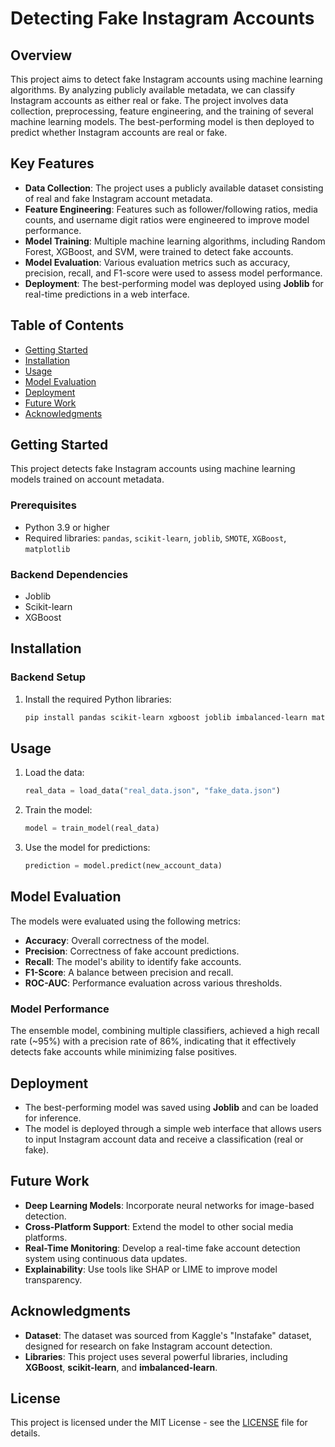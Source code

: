
# Detecting Fake Instagram Accounts

## Overview
This project aims to detect fake Instagram accounts using machine learning algorithms. By analyzing publicly available metadata, we can classify Instagram accounts as either real or fake. The project involves data collection, preprocessing, feature engineering, and the training of several machine learning models. The best-performing model is then deployed to predict whether Instagram accounts are real or fake.

## Key Features
- **Data Collection**: The project uses a publicly available dataset consisting of real and fake Instagram account metadata.
- **Feature Engineering**: Features such as follower/following ratios, media counts, and username digit ratios were engineered to improve model performance.
- **Model Training**: Multiple machine learning algorithms, including Random Forest, XGBoost, and SVM, were trained to detect fake accounts.
- **Model Evaluation**: Various evaluation metrics such as accuracy, precision, recall, and F1-score were used to assess model performance.
- **Deployment**: The best-performing model was deployed using **Joblib** for real-time predictions in a web interface.

## Table of Contents
- [Getting Started](#getting-started)
- [Installation](#installation)
- [Usage](#usage)
- [Model Evaluation](#model-evaluation)
- [Deployment](#deployment)
- [Future Work](#future-work)
- [Acknowledgments](#acknowledgments)

## Getting Started
This project detects fake Instagram accounts using machine learning models trained on account metadata.

### Prerequisites
- Python 3.9 or higher
- Required libraries: `pandas`, `scikit-learn`, `joblib`, `SMOTE`, `XGBoost`, `matplotlib`

### Backend Dependencies
- Joblib
- Scikit-learn
- XGBoost

## Installation

### Backend Setup
1. Install the required Python libraries:
   ```bash
   pip install pandas scikit-learn xgboost joblib imbalanced-learn matplotlib
   ```

## Usage
1. Load the data:
   ```python
   real_data = load_data("real_data.json", "fake_data.json")
   ```
2. Train the model:
   ```python
   model = train_model(real_data)
   ```
3. Use the model for predictions:
   ```python
   prediction = model.predict(new_account_data)
   ```

## Model Evaluation
The models were evaluated using the following metrics:
- **Accuracy**: Overall correctness of the model.
- **Precision**: Correctness of fake account predictions.
- **Recall**: The model's ability to identify fake accounts.
- **F1-Score**: A balance between precision and recall.
- **ROC-AUC**: Performance evaluation across various thresholds.

### Model Performance
The ensemble model, combining multiple classifiers, achieved a high recall rate (~95%) with a precision rate of 86%, indicating that it effectively detects fake accounts while minimizing false positives.

## Deployment
- The best-performing model was saved using **Joblib** and can be loaded for inference.
- The model is deployed through a simple web interface that allows users to input Instagram account data and receive a classification (real or fake).

## Future Work
- **Deep Learning Models**: Incorporate neural networks for image-based detection.
- **Cross-Platform Support**: Extend the model to other social media platforms.
- **Real-Time Monitoring**: Develop a real-time fake account detection system using continuous data updates.
- **Explainability**: Use tools like SHAP or LIME to improve model transparency.

## Acknowledgments
- **Dataset**: The dataset was sourced from Kaggle's "Instafake" dataset, designed for research on fake Instagram account detection.
- **Libraries**: This project uses several powerful libraries, including **XGBoost**, **scikit-learn**, and **imbalanced-learn**.

## License
This project is licensed under the MIT License - see the [LICENSE](LICENSE) file for details.
